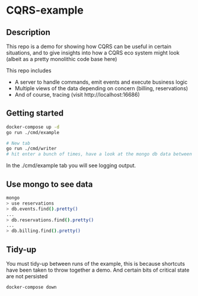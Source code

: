 # CQRS-example

## Description
This repo is a demo for showing how CQRS can be useful in certain situations, and to give insights into how a CQRS eco system might look (albeit as a pretty monolithic code base here)

This repo includes
- A server to handle commands, emit events and execute business logic
- Multiple views of the data depending on concern (billing, reservations)
- And of course, tracing (visit http://localhost:16686)
## Getting started
```sh
docker-compose up -d
go run ./cmd/example

# New tab
go run ./cmd/writer
# hit enter a bunch of times, have a look at the mongo db data between each enter press to understand the examples
```

In the ./cmd/example tab you will see logging output.

## Use mongo to see data

```sh
mongo
> use reservations
> db.events.find().pretty()
...
> db.reservations.find().pretty()
...
> db.billing.find().pretty()
```

## Tidy-up
You must tidy-up between runs of the example, this is because shortcuts have been taken to throw together a demo. And certain bits of critical state are not persisted
```sh
docker-compose down
```